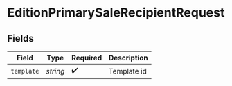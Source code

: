 # EditionPrimarySaleRecipientRequest


## Fields

| Field              | Type               | Required           | Description        |
| ------------------ | ------------------ | ------------------ | ------------------ |
| `template`         | *string*           | :heavy_check_mark: | Template id        |
